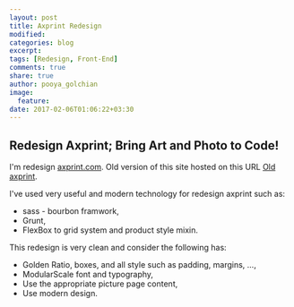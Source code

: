 ```yaml
---
layout: post
title: Axprint Redesign
modified:
categories: blog
excerpt:
tags: [Redesign, Front-End]
comments: true
share: true
author: pooya_golchian
image:
  feature:
date: 2017-02-06T01:06:22+03:30
---
```


## Redesign Axprint; Bring Art and Photo to Code!

I'm redesign [axprint.com](http://axprint.com). Old version of this site hosted on this URL [Old axprint](http://www.axprint.com:8085).

I've used very useful and modern technology for redesign axprint such as:

* sass - bourbon framwork,
* Grunt,
* FlexBox to grid system and product style mixin.

This redesign is very clean and consider the following has:

* Golden Ratio, boxes, and all style such as padding, margins, ...,
* ModularScale font and typography,
* Use the appropriate picture page content,
* Use modern design.
